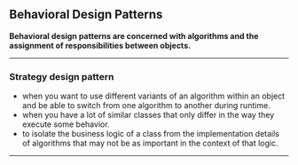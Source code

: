 ## Behavioral Design Patterns

**Behavioral design patterns are concerned with algorithms and the assignment of responsibilities between objects.**

---

### Strategy design pattern

- when you want to use different variants of an algorithm within an object and be able to switch from one algorithm to another during runtime.
- when you have a lot of similar classes that only differ in the way they execute some behavior.
- to isolate the business logic of a class from the implementation details of algorithms that may not be as important in the context of that logic.

---
